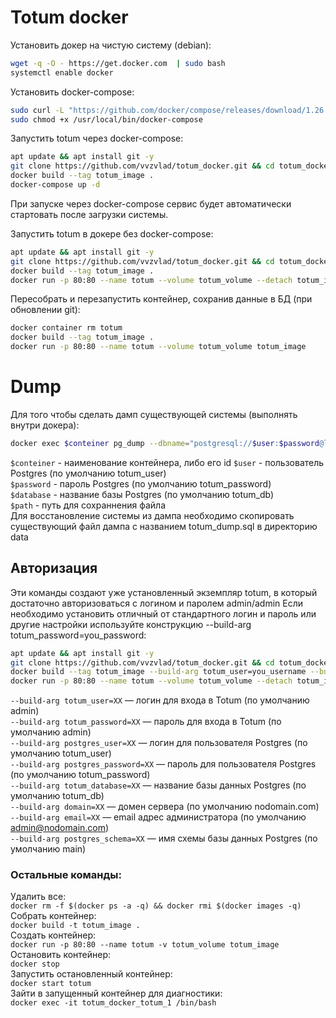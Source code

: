 # Totum docker
Установить докер на чистую систему (debian):
```sh
wget -q -O - https://get.docker.com  | sudo bash
systemctl enable docker
```

Установить docker-compose:
```sh
sudo curl -L "https://github.com/docker/compose/releases/download/1.26.2/docker-compose-$(uname -s)-$(uname -m)" -o /usr/local/bin/docker-compose
sudo chmod +x /usr/local/bin/docker-compose
```

Запустить totum через docker-compose:
```sh
apt update && apt install git -y
git clone https://github.com/vvzvlad/totum_docker.git && cd totum_docker
docker build --tag totum_image .
docker-compose up -d
```
При запуске через docker-compose сервис будет автоматически стартовать после загрузки системы. 


Запустить totum в докере без docker-compose:
```sh
apt update && apt install git -y
git clone https://github.com/vvzvlad/totum_docker.git && cd totum_docker
docker build --tag totum_image .
docker run -p 80:80 --name totum --volume totum_volume --detach totum_image
```

Пересобрать и перезапустить контейнер, сохранив данные в БД (при обновлении git):  
```sh
docker container rm totum  
docker build --tag totum_image .  
docker run -p 80:80 --name totum --volume totum_volume totum_image  
```

# Dump
Для того чтобы сделать дамп существующей системы (выполнять внутри докера):
```sh
docker exec $conteiner pg_dump --dbname="postgresql://$user:$password@localhost/$database" -O --schema=main --no-tablespaces --exclude-table-data='_tmp_tables' | grep -v '^--' > $path
```
`$conteiner` - наименование контейнера, либо его id 
`$user` - пользователь Postgres (по умолчанию totum_user)    
`$password` - пароль Postgres (по умолчанию totum_password)  
`$database` - название базы Postgres (по умолчанию totum_db)  
`$path` - путь для сохраннения файла  
Для восстановление системы из дампа необходимо скопировать существующий файл дампа с названием totum_dump.sql в директорию data  

## Авторизация
Эти команды создают уже установленный экземпляр totum, в который достаточно авторизоваться с логином и паролем admin/admin
Если необходимо установить отличный от стандартного логин и пароль или другие настройки используйте конструкцию --build-arg totum_password=you_password:
```sh
apt update && apt install git -y
git clone https://github.com/vvzvlad/totum_docker.git && cd totum_docker
docker build --tag totum_image --build-arg totum_user=you_username --build-arg totum_password=you_password --build-arg postgres_user=you_pg_username --build-arg postgres_password=you_pg_password . 
docker run -p 80:80 --name totum --volume totum_volume --detach totum_image
```
`--build-arg totum_user=XX` — логин для входа в Totum (по умолчанию admin)  
`--build-arg totum_password=XX` — пароль для входа в Totum (по умолчанию admin)  
`--build-arg postgres_user=XX` — логин для пользователя Postgres (по умолчанию totum_user)  
`--build-arg postgres_password=XX` — пароль для пользователя Postgres (по умолчанию totum_password)  
`--build-arg totum_database=XX` — название базы данных Postgres (по умолчанию totum_db)  
`--build-arg domain=XX` — домен сервера (по умолчанию nodomain.com)  
`--build-arg email=XX` — email адрес администратора (по умолчанию admin@nodomain.com)  
`--build-arg postgres_schema=XX` — имя схемы базы данных Postgres (по умолчанию main)  

### Остальные команды:  
Удалить все:  
`docker rm -f $(docker ps -a -q) && docker rmi $(docker images -q)`  
Собрать контейнер:  
`docker build -t totum_image .`  
Создать контейнер:  
`docker run -p 80:80 --name totum -v totum_volume totum_image`  
Остановить контейнер:  
`docker stop`  
Запустить остановленный контейнер:  
`docker start totum`  
Зайти в запущенный контейнер для диагностики:  
`docker exec -it totum_docker_totum_1 /bin/bash`
